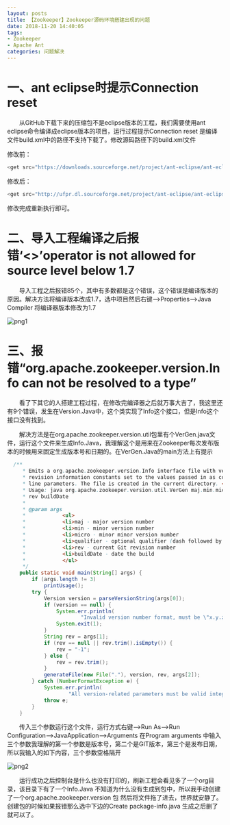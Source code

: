 ```yaml
---
layout: posts
title: 【Zookeeper】Zookeeper源码环境搭建出现的问题
date: 2018-11-20 14:40:05
tags:
- Zookeeper
- Apache Ant
categories: 问题解决
---
```


# 一、ant eclipse时提示Connection reset

&ensp;&ensp;&ensp;&ensp;从GitHub下载下来的压缩包不是eclipse版本的工程，我们需要使用ant eclipse命令编译成eclipse版本的项目，运行过程提示Connection reset 是编译文件build.xml中的路径不支持下载了。修改源码路径下的build.xml文件

修改前：

```java
<get src="https://downloads.sourceforge.net/project/ant-eclipse/ant-eclipse/1.0/ant-eclipse-1.0.bin.tar.bz2"
```

修改后：

```java
<get src="http://ufpr.dl.sourceforge.net/project/ant-eclipse/ant-eclipse/1.0/ant-eclipse-1.0.bin.tar.bz2"
```

修改完成重新执行即可。

# 二、导入工程编译之后报错‘<>’operator is not allowed for source level below 1.7

&ensp;&ensp;&ensp;&ensp;导入工程之后报错85个，其中有多数都是这个错误，这个错误是编译版本的原因。解决方法将编译版本改成1.7，选中项目然后右键-->Properties-->Java Compiler 将编译器版本修改为1.7

![png1]([Zookeeper]Zookeeper源码环境搭建出现的问题/png1.png)

# 三、报错“org.apache.zookeeper.version.Info can not be resolved to a type”

&ensp;&ensp;&ensp;&ensp;看了下其它的人搭建工程过程，在修改完编译器之后就万事大吉了，我这里还有9个错误，发生在Version.Java中，这个类实现了Info这个接口，但是Info这个接口没有找到。

&ensp;&ensp;&ensp;&ensp;解决方法是在org.apache.zookeeper.version.util包里有个VerGen.java文件，运行这个文件来生成Info.Java，我理解这个是用来在Zookeeper每次发布版本的时候用来固定生成版本号和日期的。在VerGen.Java的main方法上有提示

```java
  /**
     * Emits a org.apache.zookeeper.version.Info interface file with version and
     * revision information constants set to the values passed in as command
     * line parameters. The file is created in the current directory. <br>
     * Usage: java org.apache.zookeeper.version.util.VerGen maj.min.micro[-qualifier]
     * rev buildDate
     *
     * @param args
     *            <ul>
     *            <li>maj - major version number
     *            <li>min - minor version number
     *            <li>micro - minor minor version number
     *            <li>qualifier - optional qualifier (dash followed by qualifier text)
     *            <li>rev - current Git revision number
     *            <li>buildDate - date the build
     *            </ul>
     */
    public static void main(String[] args) {
        if (args.length != 3)
            printUsage();
        try {
            Version version = parseVersionString(args[0]);
            if (version == null) {
                System.err.println(
                        "Invalid version number format, must be \"x.y.z(-.*)?\"");
                System.exit(1);
            }
            String rev = args[1];
            if (rev == null || rev.trim().isEmpty()) {
                rev = "-1";
            } else {
                rev = rev.trim();
            }
            generateFile(new File("."), version, rev, args[2]);
        } catch (NumberFormatException e) {
            System.err.println(
                    "All version-related parameters must be valid integers!");
            throw e;
        }
    }
```

&ensp;&ensp;&ensp;&ensp;传入三个参数运行这个文件，运行方式右键-->Run As-->Run Configuration-->JavaApplication-->Arguments 在Program arguments 中输入三个参数我理解的第一个参数是版本号，第二个是GIT版本，第三个是发布日期，所以我输入的如下内容，三个参数空格隔开

![png2]([Zookeeper]Zookeeper源码环境搭建出现的问题/png2.png)

&ensp;&ensp;&ensp;&ensp;运行成功之后控制台是什么也没有打印的，刷新工程会看见多了一个org目录，该目录下有了一个Info.Java 不知道为什么没有生成到包中，所以我手动创建了一个org.apache.zookeeper.version 包 然后将文件拖了进去，世界就安静了。创建包的时候如果报错那么选中下边的Create package-info.java 生成之后删了就可以了。